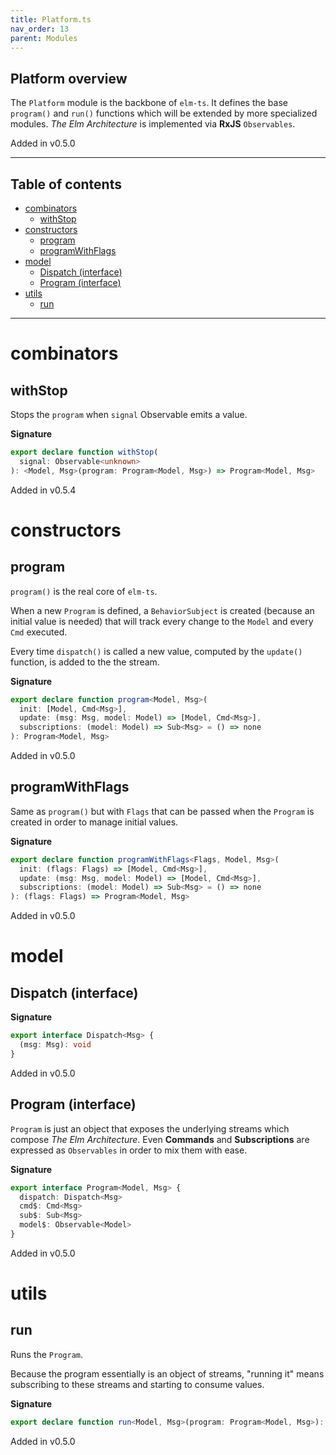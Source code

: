 ```yaml
---
title: Platform.ts
nav_order: 13
parent: Modules
---
```


## Platform overview

The `Platform` module is the backbone of `elm-ts`.
It defines the base `program()` and `run()` functions which will be extended by more specialized modules.
_The Elm Architecture_ is implemented via **RxJS** `Observables`.

Added in v0.5.0

---

<h2 class="text-delta">Table of contents</h2>

- [combinators](#combinators)
  - [withStop](#withstop)
- [constructors](#constructors)
  - [program](#program)
  - [programWithFlags](#programwithflags)
- [model](#model)
  - [Dispatch (interface)](#dispatch-interface)
  - [Program (interface)](#program-interface)
- [utils](#utils)
  - [run](#run)

---

# combinators

## withStop

Stops the `program` when `signal` Observable emits a value.

**Signature**

```ts
export declare function withStop(
  signal: Observable<unknown>
): <Model, Msg>(program: Program<Model, Msg>) => Program<Model, Msg>
```

Added in v0.5.4

# constructors

## program

`program()` is the real core of `elm-ts`.

When a new `Program` is defined, a `BehaviorSubject` is created (because an initial value is needed) that will track every change to the `Model` and every `Cmd` executed.

Every time `dispatch()` is called a new value, computed by the `update()` function, is added to the the stream.

**Signature**

```ts
export declare function program<Model, Msg>(
  init: [Model, Cmd<Msg>],
  update: (msg: Msg, model: Model) => [Model, Cmd<Msg>],
  subscriptions: (model: Model) => Sub<Msg> = () => none
): Program<Model, Msg>
```

Added in v0.5.0

## programWithFlags

Same as `program()` but with `Flags` that can be passed when the `Program` is created in order to manage initial values.

**Signature**

```ts
export declare function programWithFlags<Flags, Model, Msg>(
  init: (flags: Flags) => [Model, Cmd<Msg>],
  update: (msg: Msg, model: Model) => [Model, Cmd<Msg>],
  subscriptions: (model: Model) => Sub<Msg> = () => none
): (flags: Flags) => Program<Model, Msg>
```

Added in v0.5.0

# model

## Dispatch (interface)

**Signature**

```ts
export interface Dispatch<Msg> {
  (msg: Msg): void
}
```

Added in v0.5.0

## Program (interface)

`Program` is just an object that exposes the underlying streams which compose _The Elm Architecture_.
Even **Commands** and **Subscriptions** are expressed as `Observables` in order to mix them with ease.

**Signature**

```ts
export interface Program<Model, Msg> {
  dispatch: Dispatch<Msg>
  cmd$: Cmd<Msg>
  sub$: Sub<Msg>
  model$: Observable<Model>
}
```

Added in v0.5.0

# utils

## run

Runs the `Program`.

Because the program essentially is an object of streams, "running it" means subscribing to these streams and starting to consume values.

**Signature**

```ts
export declare function run<Model, Msg>(program: Program<Model, Msg>): Observable<Model>
```

Added in v0.5.0
